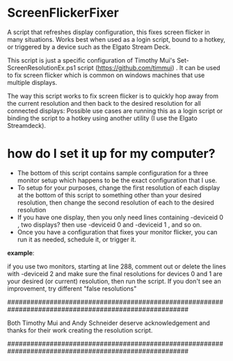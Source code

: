 # ScreenFlickerFixer
A script that refreshes display configuration, this fixes screen flicker in many situations.   Works best when used as a login script, bound to a hotkey, or triggered by a device such as the Elgato Stream Deck. 

This script is just a specific configuration of Timothy Mui's Set-ScreenResolutionEx.ps1 script (https://github.com/timmui) . It can be used to fix screen flicker which is common on windows machines that use multiple displays.
 
 The way this script works to fix screen flicker is to quickly hop away from the current resolution and then back to the desired resolution for all connected displays: 
 Possible use cases are running this as a login script or binding the script to a hotkey using another utility (I use the Elgato Streamdeck).  
 
 #  how do I set it up for my computer?
 -  The bottom of this script contains sample configuration for a three monitor setup which happens to be the exact configuration that I use.
 -  To setup for your purposes, change the first resolution of each display at the bottom of this script to something other than your desired resolution, then change the second resolution of each to the desired resolution
 - If you have one display, then you only need lines containing -deviceid 0  , two displays? then use  -deviceid 0 and -deviceid 1  , and so on. 
 - Once you have a configuration that fixes your monitor flicker, you can run it as needed, schedule it, or trigger it.


**example**: 

if you use two monitors, starting at line 288, comment out or delete the lines with -deviceid 2 and make sure the final resolutions for devices 0 and 1 are your desired (or current) resolution, then run the script.  If you don't see an improvement, try different "false resolutions"
 

 #######################################################################################################
 
Both Timothy Mui and Andy Schneider deserve acknowledgement and thanks for their work creating the resolution script.

 #######################################################################################################
